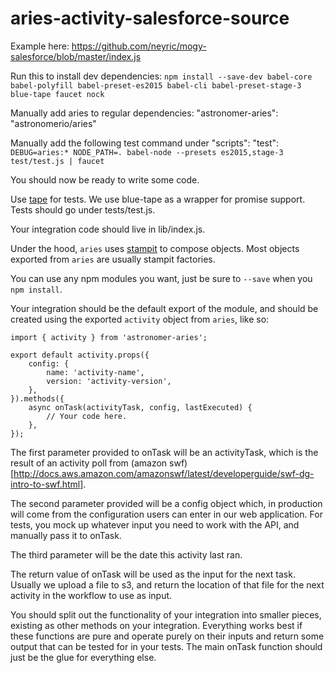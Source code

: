 # aries-activity-salesforce-source

Example here: <https://github.com/neyric/mogy-salesforce/blob/master/index.js>

Run this to install dev dependencies:
`npm install --save-dev babel-core babel-polyfill babel-preset-es2015 babel-cli babel-preset-stage-3 blue-tape faucet nock`

Manually add aries to regular dependencies:
"astronomer-aries": "astronomerio/aries"

Manually add the following test command under "scripts":
"test": `DEBUG=aries:* NODE_PATH=. babel-node --presets es2015,stage-3 test/test.js | faucet`

You should now be ready to write some code.

Use [tape](https://github.com/substack/tape) for tests.
We use blue-tape as a wrapper for promise support.
Tests should go under tests/test.js.

Your integration code should live in lib/index.js.

Under the hood, `aries` uses [stampit](https://github.com/stampit-org/stampit) to compose objects.
Most objects exported from `aries` are usually stampit factories.

You can use any npm modules you want, just be sure to `--save` when you `npm install`.

Your integration should be the default export of the module, and should be created
using the exported `activity` object from `aries`, like so:

```
import { activity } from 'astronomer-aries';

export default activity.props({
    config: {
        name: 'activity-name',
        version: 'activity-version',
    },
}).methods({
    async onTask(activityTask, config, lastExecuted) {
        // Your code here.
    },
});
```

The first parameter provided to onTask will be an activityTask, which is the result of an activity poll from (amazon swf)[http://docs.aws.amazon.com/amazonswf/latest/developerguide/swf-dg-intro-to-swf.html].

The second parameter provided will be a config object which, in production will come from the configuration users can enter in our web application.  For tests, you mock up whatever input you need to work with the API, and manually pass it to 
onTask.

The third parameter will be the date this activity last ran.

The return value of onTask will be used as the input for the next task.
Usually we upload a file to s3, and return the location of that file for the next activity in
the workflow to use as input.

You should split out the functionality of your integration into smaller pieces,
existing as other methods on your integration.  Everything works best if these
functions are pure and operate purely on their inputs and return some output
that can be tested for in your tests.  The main onTask function should just
be the glue for everything else.
